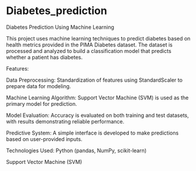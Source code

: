 # Diabetes_prediction
Diabetes Prediction Using Machine Learning 

This project uses machine learning techniques to predict diabetes based on health metrics provided in the PIMA Diabetes dataset. The dataset is processed and analyzed to build a classification model that predicts whether a patient has diabetes.

Features:

Data Preprocessing: Standardization of features using StandardScaler to prepare data for modeling.

Machine Learning Algorithm: Support Vector Machine (SVM) is used as the primary model for prediction.

Model Evaluation: Accuracy is evaluated on both training and test datasets, with results demonstrating reliable performance.

Predictive System: A simple interface is developed to make predictions based on user-provided inputs.


Technologies Used:
Python (pandas, NumPy, scikit-learn)

Support Vector Machine (SVM)
